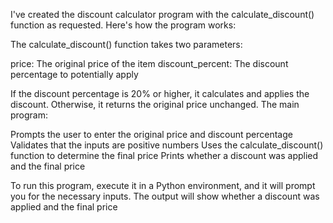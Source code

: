 I've created the discount calculator program with the calculate_discount() function as requested. Here's how the program works:

The calculate_discount() function takes two parameters:

price: The original price of the item
discount_percent: The discount percentage to potentially apply


If the discount percentage is 20% or higher, it calculates and applies the discount.
Otherwise, it returns the original price unchanged.
The main program:

Prompts the user to enter the original price and discount percentage
Validates that the inputs are positive numbers
Uses the calculate_discount() function to determine the final price
Prints whether a discount was applied and the final price



To run this program, execute it in a Python environment, and it will prompt you for the necessary inputs. The output will show whether a discount was applied and the final price
